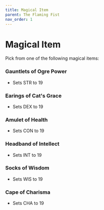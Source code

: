 ```yaml
---
title: Magical Item
parent: The Flaming Fist
nav_order: 1
---
```


# Magical Item

Pick from one of the following magical items:
### Gauntlets of Ogre Power
* Sets STR to 19
### Earings of Cat's Grace
* Sets DEX to 19
### Amulet of Health
* Sets CON to 19
### Headband of Intellect
* Sets INT to 19
### Socks of Wisdom
* Sets WIS to 19
### Cape of Charisma
* Sets CHA to 19